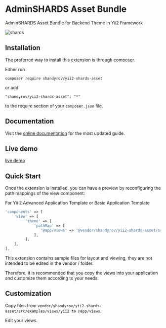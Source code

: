 AdminSHARDS Asset Bundle
===========
AdminSHARDS Asset Bundle for Backend Theme in Yii2 Framework

![shards](https://designrevision.com/app/uploads/edd/shards-dashboard-lite-featured.jpg "Shards Dashboard Lite")


Installation
------------

The preferred way to install this extension is through [composer](http://getcomposer.org/download/).

Either run

```
composer require shandyrov/yii2-shards-asset
```

or add

```
"shandyrov/yii2-shards-asset": "*"
```

to the require section of your `composer.json` file.


## Documentation
Visit the [online documentation](https://designrevision.com/docs/shards-dashboard-lite) for the most
updated guide.

## Live demo
[live demo](https://designrevision.com/demo/shards-dashboard-lite)

## Quick Start
Once the extension is installed, you can have a preview by reconfiguring the path mappings of the view component:

For Yii 2 Advanced Application Template or Basic Application Template

```php
'components' => [
    'view' => [
         'theme' => [
             'pathMap' => [
                '@app/views' => '@vendor/shandyrov/yii2-shards-asset/src/examples/views/yii2'
             ],
         ],
    ],
],
```
This extension contains sample files for layout and viewing, they are not intended to be edited in the vendor / folder.

Therefore, it is recommended that you copy the views into your application and customize them according to your needs.

## Customization
Copy files from ```vendor/shandyrov/yii2-shards-asset/src/examples/views/yii2 to @app/views```.

Edit your views.
